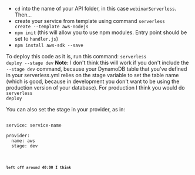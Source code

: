 - <code>cd</code> into the name of your API folder, in this case <code>webinarServerless</code>. Then...
- create your service from template using command <code>serverless create --template aws-nodejs</code>
- <code>npm init</code> (this will allow you to use npm modules. Entry point should be set to <code>handler.js</code>)
- <code>npm install aws-sdk --save</code>

To deploy this code as it is, run this command: <code>serverless deploy --stage dev</code>
**Note:** I don't think this will work if you don't include the <code>--stage dev</code> command, because your DynamoDB table that you've defined in your serverless.yml relies on the stage variable to set the table name (which is good, because in development you don't want to be using the production version of your database). For production I think you would do <code>serverless deploy</code>

You can also set the stage in your provider, as in:

<pre><code>
service: service-name

provider:
  name: aws
  stage: dev
<code></pre>


**left off around 40:00 I think**